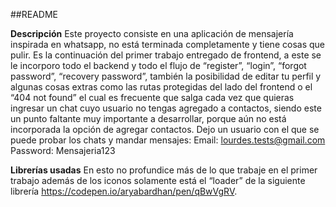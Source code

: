 ##README

**Descripción**
Este proyecto consiste en una aplicación de mensajería inspirada en whatsapp, no está terminada completamente y tiene cosas que pulir. Es la continuación del primer trabajo entregado de frontend, a este se le incorporo todo el backend y todo el flujo de “register”, “login”, “forgot password”, “recovery password”, también la posibilidad de editar tu perfil y algunas cosas extras como las rutas protegidas del lado del frontend o el “404 not found” el cual es frecuente que salga cada vez que quieras ingresar un chat cuyo usuario no tengas agregado a contactos, siendo este un punto faltante muy importante a desarrollar, porque aún no está incorporada la opción de agregar contactos.
Dejo un usuario con el que se puede probar los chats y mandar mensajes:
Email: lourdes.tests@gmail.com
Password: Mensajeria123

**Librerías usadas**
En esto no profundice más de lo que trabaje en el primer trabajo además de los iconos solamente está el “loader” de la siguiente librería https://codepen.io/aryabardhan/pen/qBwVgRV.
